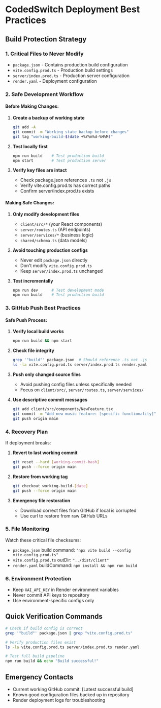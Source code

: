 # CodedSwitch Deployment Best Practices

## Build Protection Strategy

### 1. **Critical Files to Never Modify**
- `package.json` - Contains production build configuration
- `vite.config.prod.ts` - Production build settings
- `server/index.prod.ts` - Production server configuration  
- `render.yaml` - Deployment configuration

### 2. **Safe Development Workflow**

#### Before Making Changes:
1. **Create a backup of working state**
   ```bash
   git add -A
   git commit -m "Working state backup before changes"
   git tag "working-build-$(date +%Y%m%d-%H%M)"
   ```

2. **Test locally first**
   ```bash
   npm run build    # Test production build
   npm start        # Test production server
   ```

3. **Verify key files are intact**
   - Check package.json references `.ts` not `.js`
   - Verify vite.config.prod.ts has correct paths
   - Confirm server/index.prod.ts exists

#### Making Safe Changes:
1. **Only modify development files**
   - `client/src/*` (your React components)
   - `server/routes.ts` (API endpoints)
   - `server/services/*` (business logic)
   - `shared/schema.ts` (data models)

2. **Avoid touching production configs**
   - Never edit `package.json` directly
   - Don't modify `vite.config.prod.ts`
   - Keep `server/index.prod.ts` unchanged

3. **Test incrementally**
   ```bash
   npm run dev      # Test development mode
   npm run build    # Test production build
   ```

### 3. **GitHub Push Best Practices**

#### Safe Push Process:
1. **Verify local build works**
   ```bash
   npm run build && npm start
   ```

2. **Check file integrity**
   ```bash
   grep '"build"' package.json  # Should reference .ts not .js
   ls -la vite.config.prod.ts server/index.prod.ts render.yaml
   ```

3. **Push only changed source files**
   - Avoid pushing config files unless specifically needed
   - Focus on `client/src/`, `server/routes.ts`, `server/services/`

4. **Use descriptive commit messages**
   ```bash
   git add client/src/components/NewFeature.tsx
   git commit -m "Add new music feature: [specific functionality]"
   git push origin main
   ```

### 4. **Recovery Plan**

If deployment breaks:

1. **Revert to last working commit**
   ```bash
   git reset --hard [working-commit-hash]
   git push --force origin main
   ```

2. **Restore from working tag**
   ```bash
   git checkout working-build-[date]
   git push --force origin main
   ```

3. **Emergency file restoration**
   - Download correct files from GitHub if local is corrupted
   - Use curl to restore from raw GitHub URLs

### 5. **File Monitoring**

Watch these critical file checksums:
- `package.json` build command: `"npx vite build --config vite.config.prod.ts"`
- `vite.config.prod.ts` outDir: `"../dist/client"`
- `render.yaml` buildCommand: `npm install && npm run build`

### 6. **Environment Protection**

- Keep `XAI_API_KEY` in Render environment variables
- Never commit API keys to repository
- Use environment-specific configs only

## Quick Verification Commands

```bash
# Check if build config is correct
grep '"build"' package.json | grep "vite.config.prod.ts"

# Verify production files exist
ls -la vite.config.prod.ts server/index.prod.ts render.yaml

# Test full build pipeline
npm run build && echo "Build successful!"
```

## Emergency Contacts
- Current working GitHub commit: [Latest successful build]
- Known good configuration files backed up in repository
- Render deployment logs for troubleshooting